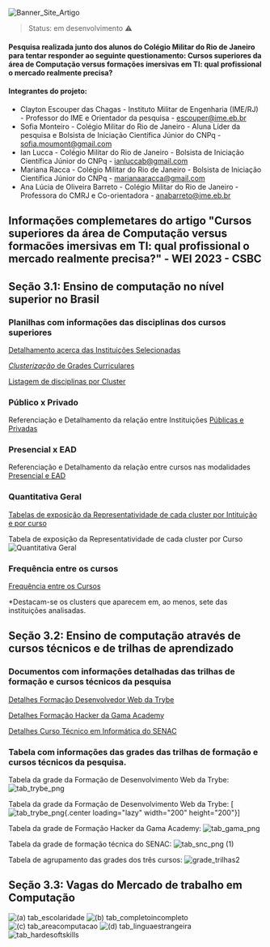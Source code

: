 ![Banner_Site_Artigo](https://user-images.githubusercontent.com/72030272/226209053-cb0d8631-66ce-4e14-a981-7c083db69e3d.png)

> Status: em desenvolvimento ⚠️

#### Pesquisa realizada junto dos alunos do Colégio Militar do Rio de Janeiro para tentar responder ao seguinte questionamento: Cursos superiores da  área de Computação versus formações imersivas em TI: qual profissional o mercado realmente precisa?

#### Integrantes do projeto:
+ Clayton Escouper das Chagas - Instituto Militar de Engenharia (IME/RJ) - Professor do IME e Orientador da pesquisa - <escouper@ime.eb.br>
+ Sofia Monteiro - Colégio Militar do Rio de Janeiro - Aluna Líder da pesquisa e Bolsista de Iniciação Científica Júnior do CNPq - <sofia.moumont@gmail.com>
+ Ian Lucca - Colégio Militar do Rio de Janeiro - Bolsista de Iniciação Científica Júnior do CNPq - <ianluccab@gmail.com>
+ Mariana Racca - Colégio Militar do Rio de Janeiro - Bolsista de Iniciação Científica Júnior do CNPq - <marianaaracca@gmail.com>
+ Ana Lúcia de Oliveira Barreto - Colégio Militar do Rio de Janeiro - Professora do CMRJ e Co-orientadora - <anabarreto@ime.eb.br>

## Informações complemetares do artigo "Cursos superiores da área de Computação versus formacões imersivas em TI: qual profissional o mercado realmente precisa?" - WEI 2023 - CSBC

## Seção 3.1: Ensino de computação no nível superior no Brasil
### Planilhas com informações das disciplinas dos cursos superiores
[Detalhamento acerca das Instituições Selecionadas](https://docs.google.com/spreadsheets/d/10HDCizXgg0XCBmu86NccRmOBZYmlVU4BUZY4mcHR37Y/edit#gid=0)

[*Clusterização* de Grades Curriculares](https://docs.google.com/spreadsheets/d/1aKlOfqcrN__Jsw5BF_94BExX9WM028cNZN60YfyDvTw/edit#gid=0)

[Listagem de disciplinas por Cluster](https://docs.google.com/document/d/1rsZkmJNlAOuCJfgu6lujsdkKg_SknjWy_m1QMrlYnb4/edit?usp=sharing)

### Público x Privado
Referenciação e Detalhamento da relação entre Instituições [Públicas e Privadas](https://docs.google.com/spreadsheets/d/1SYJN1UsXId8N6NeU9QtoQzEmZdiJ7EcYViyyfqF8z6k/edit#gid=67124030)

### Presencial x EAD
Referenciação e Detalhamento da relação entre cursos nas modalidades [Presencial e EAD](https://docs.google.com/spreadsheets/d/1Jjwi2wlTrCDm3D-uB7N2K94sRkiC8gT64eI9U0sZWXo/edit?usp=sharing)

### Quantitativa Geral
[Tabelas de exposição da Representatividade de cada cluster por Intituição e por curso](https://docs.google.com/spreadsheets/d/1EO5cMICitsgDrxiXoB5m4CHINv6PfBByuqu6407Mfm4/edit#gid=0)

Tabela de exposição da Representatividade de cada cluster por Curso
![Quantitativa Geral](https://user-images.githubusercontent.com/18330758/226190257-607a7e71-ae9f-4214-9fa1-15d85a385172.png)

### Frequência entre os cursos
[Frequência entre os Cursos](https://docs.google.com/spreadsheets/d/1ciY9wprPXJTwlfkypuiZ322W2Tb1wc10_-632CquUww/edit#gid=1592863408)

*Destacam-se os clusters que aparecem em, ao menos, sete das instituições analisadas.

## Seção 3.2: Ensino de computação através de cursos técnicos e de trilhas de aprendizado

### Documentos com informações detalhadas das trilhas de formação e cursos técnicos da pesquisa
[Detalhes Formação Desenvolvedor Web da Trybe](https://drive.google.com/file/d/1lYZXb5o6MsAGXVbJbs0iftNuxU0H2jIM/view?usp=share_link)

[Detalhes Formação Hacker da Gama Academy](https://drive.google.com/file/d/1FkfTD4rQNvuHNckE4o53q0wt-Av3ji1C/view?usp=share_link)

[Detalhes Curso Técnico em Informática do SENAC](https://drive.google.com/file/d/1pfRFYAPTQx2XtvSfn-KSTPmbBtausNf8/view?usp=sharing) 

### Tabela com informações das grades das trilhas de formação e cursos técnicos da pesquisa.
Tabela da grade da Formação de Desenvolvimento Web da Trybe:
![tab_trybe_png](https://user-images.githubusercontent.com/128313401/226761404-5f9d6637-54f2-4f7a-a9ea-e45b71ddd1ee.png)

Tabela da grade da Formação de Desenvolvimento Web da Trybe:
[![tab_trybe_png](https://user-images.githubusercontent.com/128313401/226761404-5f9d6637-54f2-4f7a-a9ea-e45b71ddd1ee.png){.center loading="lazy" width="200" height="200"}]

Tabela da grade de Formação Hacker da Gama Academy:
![tab_gama_png](https://user-images.githubusercontent.com/128313401/226762504-2c6398dc-cbbe-4879-9f92-89d1f0922080.png)

Tabela da grade de formação técnica do SENAC:
![tab_snc_png (1)](https://user-images.githubusercontent.com/128313401/226762679-ab169e92-28c0-4096-b488-6592e40bd88a.png)

Tabela de agrupamento das grades dos três cursos:
![grade_trilhas2](https://user-images.githubusercontent.com/18330758/226469468-248c3742-d652-4822-a5f5-ad7a195903a7.png)


## Seção 3.3: Vagas do Mercado de trabalho em Computação

![(a) tab_escolaridade](https://user-images.githubusercontent.com/128312304/227389276-289d7708-189f-4a66-bd12-407c9108104c.png)
![(b) tab_completoincompleto](https://user-images.githubusercontent.com/128312304/227389544-80e12111-d7f2-4020-a916-fbda4a738214.png)
![(c) tab_areacomputacao](https://user-images.githubusercontent.com/128312304/227389682-64b78df4-ee6b-4ba0-9e47-2195141fa1fa.png)
![(d) tab_linguaestrangeira](https://user-images.githubusercontent.com/128312304/227389763-3372afad-3344-4168-bd25-f68b903f5d27.png)
![tab_hardesoftskills](https://user-images.githubusercontent.com/128312304/227389876-baef0621-6da6-4c9b-a75b-bf1ac41c2a73.png)




